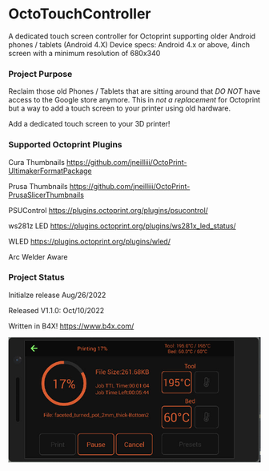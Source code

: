 # OctoTouchController
A dedicated touch screen controller for Octoprint supporting older Android phones / tablets (Android 4.X) 
Device specs: Android 4.x or above, 4inch screen with a minimum resolution of 680x340

### Project Purpose
Reclaim those old Phones / Tablets that are sitting around that *DO NOT* have access to the Google store anymore. 
This in *not a replacement* for Octoprint but a way to add a touch screen to your printer using old hardware.

Add a dedicated touch screen to your 3D printer!

### Supported Octoprint Plugins
Cura Thumbnails		https://github.com/jneilliii/OctoPrint-UltimakerFormatPackage

Prusa Thumbnails	https://github.com/jneilliii/OctoPrint-PrusaSlicerThumbnails

PSUControl			https://plugins.octoprint.org/plugins/psucontrol/

ws281z LED			https://plugins.octoprint.org/plugins/ws281x_led_status/

WLED				https://plugins.octoprint.org/plugins/wled/

Arc Welder Aware

### Project Status
Initialze release Aug/26/2022

Released V1.1.0: Oct/10/2022

Written in B4X! https://www.b4x.com/

![](./github_pics/printing.jpg?raw=true "Printing")  
